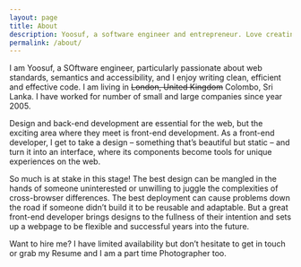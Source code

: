 ```yaml
---
layout: page
title: About
description: Yoosuf, a software engineer and entrepreneur. Love creating great User Experience for users. Working on one thing at a time.
permalink: /about/
---
```


I am Yoosuf, a SOftware engineer, particularly passionate about web standards, semantics and accessibility, and I enjoy writing clean, efficient and effective code. I am living in ~~London, United Kingdom~~ Colombo, Sri Lanka. I have worked for number of small and large companies since year 2005.

Design and back-end development are essential for the web, but the exciting area where they meet is front-end development. As a front-end developer, I get to take a design – something that’s beautiful but static – and turn it into an interface, where its components become tools for unique experiences on the web.

So much is at stake in this stage! The best design can be mangled in the hands of someone uninterested or unwilling to juggle the complexities of cross-browser differences. The best deployment can cause problems down the road if someone didn’t build it to be reusable and adaptable. But a great front-end developer brings designs to the fullness of their intention and sets up a webpage to be flexible and successful years into the future.

Want to hire me? I have limited availability but don’t hesitate to get in touch or grab my Resume and I am a part time Photographer too.